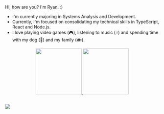 Hi, how are you? I'm Ryan. :)
- I'm currently majoring in Systems Analysis and Development.
- Currently, I'm focused on consolidating my technical skills in TypeScript, React and Node.js.
- I love playing video games (🎮), listening to music (🎶) and spending time with my dog (🐶) and my family (👪).

<div align="center">
  <a href="https://github.com/RyanV-Souza">
  <img height="150em" src="https://github-readme-stats.vercel.app/api?username=RyanV-Souza&show_icons=true&theme=darcula&include_all_commits=true&count_private=true"/>
  <img height="150em" src="https://github-readme-stats.vercel.app/api/top-langs/?username=RyanV-Souza&layout=compact&langs_count=7&theme=darcula"/>
</div>

##

<a href="https://www.linkedin.com/in/ryanvsouza/" target="_blank"><img src="https://img.shields.io/badge/-LinkedIn-%230077B5?style=for-the-badge&logo=linkedin&logoColor=white" target="_blank"></a> 
